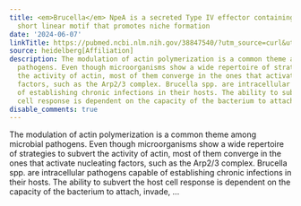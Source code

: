 ```yaml
---
title: <em>Brucella</em> NpeA is a secreted Type IV effector containing an N-WASP-binding
  short linear motif that promotes niche formation
date: '2024-06-07'
linkTitle: https://pubmed.ncbi.nlm.nih.gov/38847540/?utm_source=curl&utm_medium=rss&utm_campaign=pubmed-2&utm_content=1FakS-2QOkCT8HsMOQP1bCRQ4YzyumYOmxmF0moLsQ3dFB1E9V&fc=20220326224207&ff=20240607181555&v=2.18.0.post9+e462414
source: heidelberg[Affiliation]
description: The modulation of actin polymerization is a common theme among microbial
  pathogens. Even though microorganisms show a wide repertoire of strategies to subvert
  the activity of actin, most of them converge in the ones that activate nucleating
  factors, such as the Arp2/3 complex. Brucella spp. are intracellular pathogens capable
  of establishing chronic infections in their hosts. The ability to subvert the host
  cell response is dependent on the capacity of the bacterium to attach, invade, ...
disable_comments: true
---
```

The modulation of actin polymerization is a common theme among microbial pathogens. Even though microorganisms show a wide repertoire of strategies to subvert the activity of actin, most of them converge in the ones that activate nucleating factors, such as the Arp2/3 complex. Brucella spp. are intracellular pathogens capable of establishing chronic infections in their hosts. The ability to subvert the host cell response is dependent on the capacity of the bacterium to attach, invade, ...